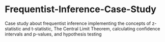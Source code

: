 # Frequentist-Inference-Case-Study
Case study about frequentist inference implementing the concepts of z-statistic and t-statistic, The Central Limit Theorem, calculating confidence intervals and p-values, and hypothesis testing
